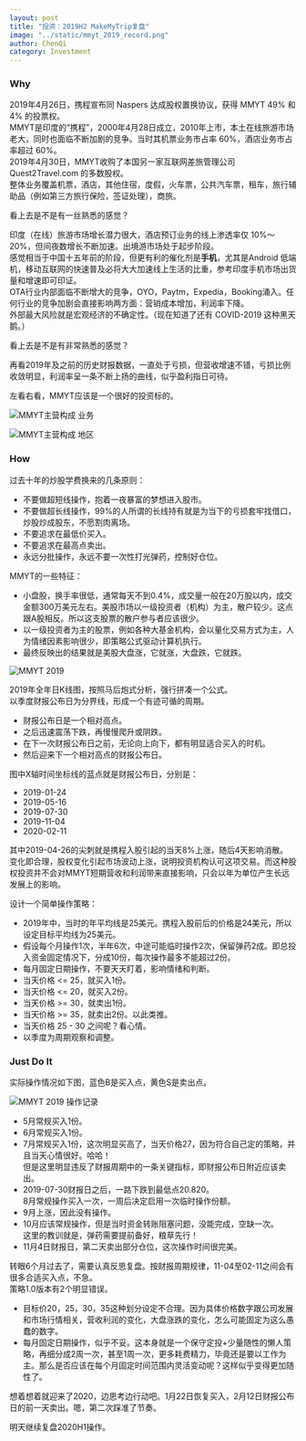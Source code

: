 ```yaml
---
layout: post
title: "投资：2019H2 MakeMyTrip复盘"
image: "../static/mmyt_2019_record.png"
author: ChenQi
category: Investment
---
```


### Why

2019年4月26日，携程宣布同 Naspers 达成股权置换协议，获得 MMYT 49% 和 4% 的投票权。  
MMYT是印度的“携程”，2000年4月28日成立，2010年上市，本土在线旅游市场老大，同时也面临不断加剧的竞争。当时其机票业务市占率 60%，酒店业务市占率超过 60%。  
2019年4月30日，MMYT收购了本国另一家互联网差旅管理公司 Quest2Travel.com 的多数股权。  
整体业务覆盖机票，酒店，其他住宿，度假，火车票，公共汽车票，租车，旅行辅助品（例如第三方旅行保险，签证处理），商旅。  

看上去是不是有一丝熟悉的感觉？

印度（在线）旅游市场增长潜力很大，酒店预订业务的线上渗透率仅 10%～20%，但间夜数增长不断加速。出境游市场处于起步阶段。  
感觉相当于中国十五年前的阶段，但更有利的催化剂是**手机**，尤其是Android 低端机，移动互联网的快速普及必将大大加速线上生活的比重，参考印度手机市场出货量和增速即可印证。  
OTA行业内部面临不断增大的竞争，OYO，Paytm，Expedia，Booking涌入。任何行业的竞争加剧会直接影响两方面：营销成本增加，利润率下降。  
外部最大风险就是宏观经济的不确定性。（现在知道了还有 COVID-2019 这种黑天鹅。）  

看上去是不是有非常熟悉的感觉？

再看2019年及之前的历史财报数据，一直处于亏损，但营收增速不错，亏损比例收敛明显，利润率呈一条不断上扬的曲线，似乎盈利指日可待。  

左看右看，MMYT应该是一个很好的投资标的。  

![MMYT主营构成 业务](../static/mmyt_biz.jpg)

![MMYT主营构成 地区](../static/mmyt_region.jpg)

### How

过去十年的炒股学费换来的几条原则：

+ 不要做超短线操作，抱着一夜暴富的梦想进入股市。
+ 不要做超长线操作，99%的人所谓的长线持有就是为当下的亏损套牢找借口，炒股炒成股东，不愿割肉离场。
+ 不要追求在最低价买入。
+ 不要追求在最高点卖出。
+ 永远分批操作，永远不要一次性打光弹药，控制好仓位。

MMYT的一些特征：

+ 小盘股，换手率很低，通常每天不到0.4%，成交量一般在20万股以内，成交金额300万美元左右。美股市场以一级投资者（机构）为主，散户较少。这点跟A股相反。所以这支股票的散户参与者应该很少。
+ 以一级投资者为主的股票，例如各种大基金机构，会以量化交易方式为主，人为情绪因素影响很少，即策略公式驱动计算机执行。
+ 最终反映出的结果就是美股大盘涨，它就涨，大盘跌，它就跌。

![MMYT 2019](../static/mmyt_2019.png)

2019年全年日K线图，按照马后炮式分析，强行拼凑一个公式。  
以季度财报公布日为分界线，形成一个有迹可循的周期。  

+ 财报公布日是一个相对高点。
+ 之后迅速震荡下跌，再慢慢爬升或阴跌。
+ 在下一次财报公布日之前，无论向上向下，都有明显适合买入的时机。
+ 然后迎来下一个相对高点的财报公布日。

图中X轴时间坐标线的蓝点就是财报公布日，分别是：

+ 2019-01-24
+ 2019-05-16
+ 2019-07-30
+ 2019-11-04
+ 2020-02-11

其中2019-04-26的尖刺就是携程入股引起的当天8%上涨，随后4天影响消散。  
变化即合理，股权变化引起市场波动上涨，说明投资机构认可这项交易。而这种股权投资并不会对MMYT短期营收和利润带来直接影响，只会以年为单位产生长远发展上的影响。  

设计一个简单操作策略：

+ 2019年中，当时的年平均线是25美元。携程入股前后的价格是24美元，所以设定目标平均线为25美元。
+ 假设每个月操作1次，半年6次，中途可能临时操作2次，保留弹药2成。即总投入资金固定情况下，分成10份，每次操作最多不能超过2份。
+ 每月固定日期操作，不要天天盯着，影响情绪和判断。
+ 当天价格 <= 25，就买入1份。
+ 当天价格 <= 20，就买入2份。
+ 当天价格 >= 30，就卖出1份。
+ 当天价格 >= 35，就卖出2份。以此类推。
+ 当天价格 25 - 30 之间呢？看心情。
+ 以季度为周期观察和调整。

### Just Do It

实际操作情况如下图，蓝色B是买入点，黄色S是卖出点。  

![MMYT 2019 操作记录](../static/mmyt_2019_record.png)

+ 5月常规买入1份。
+ 6月常规买入1份。
+ 7月常规买入1份，这次明显买高了，当天价格27，因为符合自己定的策略，并且当天心情很好。哈哈！  
但是这里明显违反了财报周期中的一条关键指标，即财报公布日附近应该卖出。  
+ 2019-07-30财报日之后，一路下跌到最低点20.820。  
8月常规操作买入一次，一周后决定启用一次临时操作份额。
+ 9月上涨，因此没有操作。
+ 10月应该常规操作，但是当时资金转账阻塞问题，没能完成，空缺一次。  
这里的教训就是，弹药需要提前备好，粮草先行！
+ 11月4日财报日，第二天卖出部分仓位，这次操作时间很完美。

转眼6个月过去了，需要认真反思复盘。按财报周期规律，11-04至02-11之间会有很多合适买入点，不急。  
策略1.0版本有2个明显错误。

+ 目标价20，25，30，35这种划分设定不合理。因为具体价格数字跟公司发展和市场行情相关，营收利润的变化，大盘涨跌的变化，怎么可能固定为这么愚蠢的数字。
+ 每月固定日期操作，似乎不妥。这本身就是一个保守定投+少量随性的懒人策略，再细分成2周一次，甚至1周一次，更多耗费精力，毕竟还是要以工作为主。那么是否应该在每个月固定时间范围内灵活变动呢？这样似乎变得更加随性了。

想着想着就迎来了2020，边思考边行动吧。1月22日恢复买入，2月12日财报公布日的前一天卖出。嗯，第二次踩准了节奏。  

明天继续复盘2020H1操作。
